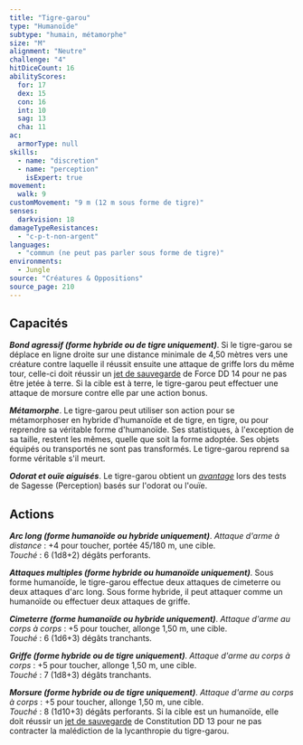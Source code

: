 ```yaml
---
title: "Tigre-garou"
type: "Humanoïde"
subtype: "humain, métamorphe"
size: "M"
alignment: "Neutre"
challenge: "4"
hitDiceCount: 16
abilityScores:
  for: 17
  dex: 15
  con: 16
  int: 10
  sag: 13
  cha: 11
ac:
  armorType: null
skills:
  - name: "discretion"
  - name: "perception"
    isExpert: true
movement:
  walk: 9
customMovement: "9 m (12 m sous forme de tigre)"
senses:
  darkvision: 18
damageTypeResistances:
  - "c-p-t-non-argent"
languages:
  - "commun (ne peut pas parler sous forme de tigre)"
environments:
  - Jungle
source: "Créatures & Oppositions"
source_page: 210
---
```

## Capacités
_**Bond agressif (forme hybride ou de tigre uniquement)**_. Si le tigre-garou se déplace en ligne droite sur une distance minimale de 4,50 mètres vers une créature contre laquelle il réussit ensuite une attaque de griffe lors du même tour, celle-ci doit réussir un [jet de sauvegarde](/utiliser-les-caracteristiques#jets-de-sauvegarde) de Force DD 14 pour ne pas être jetée à terre. Si la cible est à terre, le tigre-garou peut effectuer une attaque de morsure contre elle par une action bonus.

_**Métamorphe**_. Le tigre-garou peut utiliser son action pour se métamorphoser en hybride d'humanoïde et de tigre, en tigre, ou pour reprendre sa véritable forme d'humanoïde. Ses statistiques, à l'exception de sa taille, restent les mêmes, quelle que soit la forme adoptée. Ses objets équipés ou transportés ne sont pas transformés. Le tigre-garou reprend sa forme véritable s'il meurt.

_**Odorat et ouïe aiguisés**_. Le tigre-garou obtient un [_avantage_](/utiliser-les-caracteristiques/#avantage-et-desavantage) lors des tests de Sagesse (Perception) basés sur l'odorat ou l'ouïe.

## Actions
_**Arc long (forme humanoïde ou hybride uniquement)**_. _Attaque d'arme à distance_ : +4 pour toucher, portée 45/180 m, une cible.  
_Touché_ : 6 (1d8+2) dégâts perforants.

_**Attaques multiples (forme hybride ou humanoïde uniquement)**_. Sous forme humanoïde, le tigre-garou effectue deux attaques de cimeterre ou deux attaques d'arc long. Sous forme hybride, il peut attaquer comme un humanoïde ou effectuer deux attaques de griffe.

_**Cimeterre (forme humanoïde ou hybride uniquement)**_. _Attaque d'arme au corps à corps_ : +5 pour toucher, allonge 1,50 m, une cible.  
_Touché_ : 6 (1d6+3) dégâts tranchants.

_**Griffe (forme hybride ou de tigre uniquement)**_. _Attaque d'arme au corps à corps_ : +5 pour toucher, allonge 1,50 m, une cible.  
_Touché_ : 7 (1d8+3) dégâts tranchants.

_**Morsure (forme hybride ou de tigre uniquement)**_. _Attaque d'arme au corps à corps_ : +5 pour toucher, allonge 1,50 m, une cible.  
_Touché_ : 8 (1d10+3) dégâts perforants. Si la cible est un humanoïde, elle doit réussir un [jet de sauvegarde](/utiliser-les-caracteristiques#jets-de-sauvegarde) de Constitution DD 13 pour ne pas contracter la malédiction de la lycanthropie du tigre-garou.
